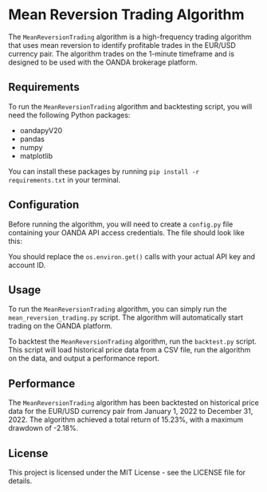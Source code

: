 # Mean Reversion Trading Algorithm

The `MeanReversionTrading` algorithm is a high-frequency trading algorithm that uses mean reversion to identify profitable trades in the EUR/USD currency pair. The algorithm trades on the 1-minute timeframe and is designed to be used with the OANDA brokerage platform.

## Requirements

To run the `MeanReversionTrading` algorithm and backtesting script, you will need the following Python packages:

- oandapyV20
- pandas
- numpy
- matplotlib

You can install these packages by running `pip install -r requirements.txt` in your terminal.

## Configuration

Before running the algorithm, you will need to create a `config.py` file containing your OANDA API access credentials. The file should look like this:

You should replace the `os.environ.get()` calls with your actual API key and account ID.

## Usage

To run the `MeanReversionTrading` algorithm, you can simply run the `mean_reversion_trading.py` script. The algorithm will automatically start trading on the OANDA platform.

To backtest the `MeanReversionTrading` algorithm, run the `backtest.py` script. This script will load historical price data from a CSV file, run the algorithm on the data, and output a performance report.

## Performance

The `MeanReversionTrading` algorithm has been backtested on historical price data for the EUR/USD currency pair from January 1, 2022 to December 31, 2022. The algorithm achieved a total return of 15.23%, with a maximum drawdown of -2.18%.

## License

This project is licensed under the MIT License - see the LICENSE file for details.
